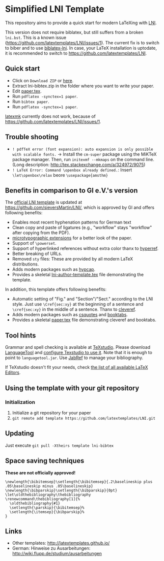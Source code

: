 # Simplified LNI Template

This repository aims to provide a quick start for modern LaTeXing with [LNI].

This version does not require biblatex, but still suffers from a broken `lni.bst`.
This is a known issue (https://github.com/latextemplates/LNI/issues/1).
The current fix is to switch to biber and to use [biblatex-lni].
In case, your LaTeX installation is uptodate, it is recommended to switch to https://github.com/latextemplates/LNI.

## Quick start

 * Click on `Download ZIP` or [here](https://github.com/latextemplates/LNI/archive/lni-bibtex.zip).
 * Extract lni-bibtex.zip in the folder where you want to write your paper.
 * Edit [paper.tex](paper.tex).
 * Run `pdflatex -synctex=1 paper`.
 * Run `bibtex paper`.
 * Run `pdflatex -synctex=1 paper`.

[latexmk] currently does not work, because of https://github.com/latextemplates/LNI/issues/1.

## Trouble shooting

* `! pdfTeX error (font expansion): auto expansion is only possible with scalable fonts.` -> Install the `cm-super` package using the MiKTeX package manager. Then, run `initexmf --mkmaps` on the command line. (Long description: http://tex.stackexchange.com/a/324972/9075)
* `! LaTeX Error: Command \openbox already defined.`: Insert `\let\openbox\relax` beore `\usepackage{amsthm}`

## Benefits in comparison to GI e.V.'s version

The [official LNI template] is updated at <https://github.com/sieversMartin/LNI/>, which is approved by GI and offers following benefits:

 * Enables most recent hyphenation patterns for German text
 * Clean copy and paste of ligatures (e.g., "workflow" stays "workflow" after copying from the PDF).
 * [microtypographic extensions](https://www.ctan.org/pkg/microtype) for a better look of the paper.
 * Support of `\powerset`.
 * Support of hyperlinked references without extra color thanx to [hyperref].
 * Better breaking of URLs.
 * Removed `sty` files: These are provided by all modern LaTeX distributions.
 * Adds modern packages such as [hypcap].
 * Provides a skeletal [lni-author-template.tex](https://github.com/sieversMartin/LNI/blob/master/lni-author-template.tex) file demonstrating the template.

In addition, this template offers following benefits:

 * Automatic setting of "Fig." and "Section"/"Sect." according to the LNI style. Just use `\Cref{sec:xy}` at the beginning of a sentence and `\cref{sec:xy}` in the middle of a sentence. Thanx to [cleveref].
 * Adds modern packages such as [csquotes] and [booktabs].
 * Provides a skeletal [paper.tex](paper.tex) file demonstrating cleveref and booktabs.

## Tool hints

Grammar and spell checking is available at [TeXstudio].
Please download [LanguageTool] and [configure Texstudio to use it](http://wiki.languagetool.org/checking-la-tex-with-languagetool#toc4).
Note that it is enough to point to `languagetool.jar`.
Use [JabRef] to manage your bibliography.

If TeXstudio doesn't fit your needs, check [the list of all available LaTeX Editors](http://tex.stackexchange.com/questions/339/latex-editors-ides).

## Using the template with your git repository

### Initialization

1. Initialize a git repository for your paper
2. `git remote add template https://github.com/latextemplates/LNI.git`

## Updating

Just execute `git pull -Xtheirs template lni-bibtex`

## Space saving techniques

**These are not officially approved!**

```
\newlength{\bibitemsep}\setlength{\bibitemsep}{.2\baselineskip plus .05\baselineskip minus .05\baselineskip}
\newlength{\bibparskip}\setlength{\bibparskip}{0pt}
\let\oldthebibliography\thebibliography
\renewcommand\thebibliography[1]{%
  \oldthebibliography{#1}
  \setlength{\parskip}{\bibitemsep}%
  \setlength{\itemsep}{\bibparskip}%
}
```


## Links

 * Other templates: http://latextemplates.github.io/
 * German: Hinweise zu Ausarbeitungen: http://wiki.flupp.de/studium/ausarbeitungen

  [LNI]: https://www.gi.de/service/publikationen/lni/autorenrichtlinien.html
  [official LNI template]: https://www.gi.de/fileadmin/redaktion/Autorenrichtlinien/LNI-LaTeX-Vorlage.zip

  [biblatex-lni]: https://github.com/latextemplates/biblatex-lni
  [booktabs]: https://www.ctan.org/pkg/booktabs
  [cleveref]: https://ctan.org/pkg/cleveref
  [csquotes]: https://www.ctan.org/pkg/csquotes
  [hypcap]: https://www.ctan.org/pkg/hypcap
  [hyperref]: https://ctan.org/pkg/hyperref
  [microtype]: https://ctan.org/pkg/microtype
  
  [latexmk]: https://www.ctan.org/pkg/latexmk/

  [JabRef]: http://www.jabref.org
  [LanguageTool]: https://languagetool.org/
  [TeXstudio]: http://texstudio.sourceforge.net/
